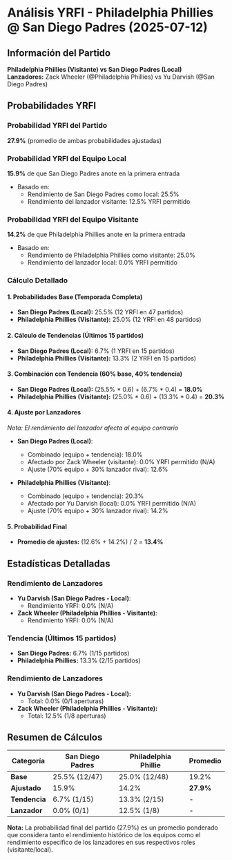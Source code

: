 # Análisis YRFI - Philadelphia Phillies @ San Diego Padres (2025-07-12)

## Información del Partido
**Philadelphia Phillies (Visitante) vs San Diego Padres (Local)**  
**Lanzadores:** Zack Wheeler (@Philadelphia Phillies) vs Yu Darvish (@San Diego Padres)

## Probabilidades YRFI

### Probabilidad YRFI del Partido
**27.9%** (promedio de ambas probabilidades ajustadas)

### Probabilidad YRFI del Equipo Local
**15.9%** de que San Diego Padres anote en la primera entrada
- Basado en:
  - Rendimiento de San Diego Padres como local: 25.5%
  - Rendimiento del lanzador visitante: 12.5% YRFI permitido

### Probabilidad YRFI del Equipo Visitante
**14.2%** de que Philadelphia Phillies anote en la primera entrada
- Basado en:
  - Rendimiento de Philadelphia Phillies como visitante: 25.0%
  - Rendimiento del lanzador local: 0.0% YRFI permitido

### Cálculo Detallado

#### 1. Probabilidades Base (Temporada Completa)
- **San Diego Padres (Local):** 25.5% (12 YRFI en 47 partidos)
- **Philadelphia Phillies (Visitante):** 25.0% (12 YRFI en 48 partidos)

#### 2. Cálculo de Tendencias (Últimos 15 partidos)
- **San Diego Padres (Local):** 6.7% (1 YRFI en 15 partidos)
- **Philadelphia Phillies (Visitante):** 13.3% (2 YRFI en 15 partidos)

#### 3. Combinación con Tendencia (60% base, 40% tendencia)
- **San Diego Padres (Local):** (25.5% * 0.6) + (6.7% * 0.4) = **18.0%**
- **Philadelphia Phillies (Visitante):** (25.0% * 0.6) + (13.3% * 0.4) = **20.3%**

#### 4. Ajuste por Lanzadores
*Nota: El rendimiento del lanzador afecta al equipo contrario*

- **San Diego Padres (Local)**:
  - Combinado (equipo + tendencia): 18.0%
  - Afectado por Zack Wheeler (visitante): 0.0% YRFI permitido (N/A)
  - Ajuste (70% equipo + 30% lanzador rival): 12.6%

- **Philadelphia Phillies (Visitante)**:
  - Combinado (equipo + tendencia): 20.3%
  - Afectado por Yu Darvish (local): 0.0% YRFI permitido (N/A)
  - Ajuste (70% equipo + 30% lanzador rival): 14.2%

#### 5. Probabilidad Final
- **Promedio de ajustes:** (12.6% + 14.2%) / 2 = **13.4%**

## Estadísticas Detalladas


### Rendimiento de Lanzadores
- **Yu Darvish (San Diego Padres - Local)**:
  - Rendimiento YRFI: 0.0% (N/A)
- **Zack Wheeler (Philadelphia Phillies - Visitante)**:
  - Rendimiento YRFI: 0.0% (N/A)
### Tendencia (Últimos 15 partidos)
- **San Diego Padres:** 6.7% (1/15 partidos)
- **Philadelphia Phillies:** 13.3% (2/15 partidos)

### Rendimiento de Lanzadores
- **Yu Darvish (San Diego Padres - Local):**
  - Total: 0.0% (0/1 aperturas)
- **Zack Wheeler (Philadelphia Phillies - Visitante):**
  - Total: 12.5% (1/8 aperturas)

## Resumen de Cálculos
| Categoría | San Diego Padres     | Philadelphia Phillie | Promedio |
|-----------|----------------------|----------------------|----------|
| **Base** | 25.5% (12/47) | 25.0% (12/48) | 19.2% |
| **Ajustado** | 15.9% | 14.2% | **27.9%** |
| **Tendencia** | 6.7% (1/15) | 13.3% (2/15) | - |
| **Lanzador** | 0.0% (0/1) | 12.5% (1/8) | - |

**Nota:** La probabilidad final del partido (27.9%) es un promedio ponderado que considera tanto el rendimiento histórico de los equipos como el rendimiento específico de los lanzadores en sus respectivos roles (visitante/local).